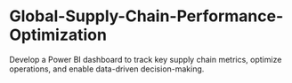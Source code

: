 # Global-Supply-Chain-Performance-Optimization
Develop a Power BI dashboard to track key supply chain metrics, optimize operations, and enable data-driven decision-making.
